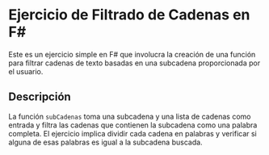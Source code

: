 # Ejercicio de Filtrado de Cadenas en F#

Este es un ejercicio simple en F# que involucra la creación de una función para filtrar cadenas de texto basadas en una subcadena proporcionada por el usuario.

## Descripción

La función `subCadenas` toma una subcadena y una lista de cadenas como entrada y filtra las cadenas que contienen la subcadena como una palabra completa. El ejercicio implica dividir cada cadena en palabras y verificar si alguna de esas palabras es igual a la subcadena buscada.
